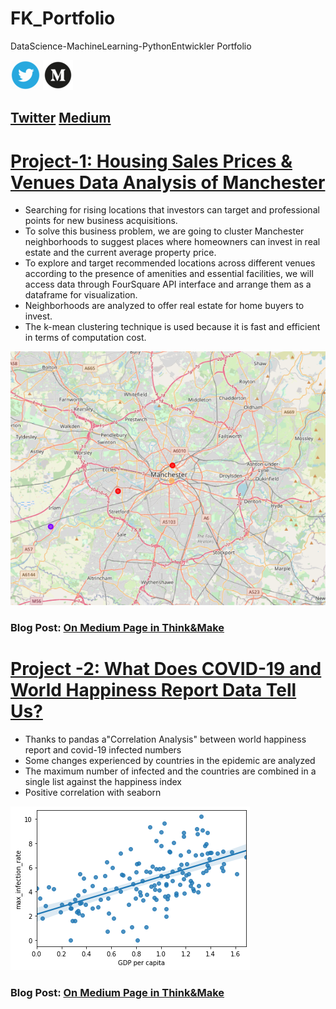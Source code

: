 # FK_Portfolio
DataScience-MachineLearning-PythonEntwickler Portfolio

![](/images/Webp.net-resizeimage.png)                                         ![](/images/medium_trancp.png)

[Twitter](https://twitter.com/MakePublication)                                [Medium](https://kurt-celsius.medium.com/)
----------------------------------------------------------------------------------------------------------------------------                         

# [Project-1: Housing Sales Prices & Venues Data Analysis of Manchester](https://github.com/fk-pixel/Capstone-Projekt-fk-pixel/blob/master/Manchester%20Sale%20of%20House%20Suitable%20Place%20.ipynb)
-  Searching for rising locations that investors can target and professional points for new business acquisitions.
- To solve this business problem, we are going to cluster Manchester neighborhoods to suggest places where homeowners can invest in real estate and the current average property price.
- To explore and target recommended locations across different venues according to the presence of amenities and essential facilities, we will access data through FourSquare API interface and arrange them as a dataframe for visualization.
- Neighborhoods are analyzed to offer real estate for home buyers to invest.
- The k-mean clustering technique is used because it is fast and efficient in terms of computation cost.

![](/images/manchester_knn_project.png)

### Blog Post: [On Medium Page in Think&Make](https://medium.com/think-make/housing-sales-prices-venues-data-analysis-of-manchester-95f07228a7dc) 
 
# [Project -2: What Does COVID-19 and World Happiness Report Data Tell Us?](https://github.com/fk-pixel/Coursera-Project-Network/blob/master/Covid19_DataAnalysis%20.ipynb)
- Thanks to pandas a"Correlation Analysis" between world happiness report and covid-19 infected numbers
- Some changes experienced by countries in the epidemic are analyzed
- The maximum number of infected and the countries are combined in a single list against the happiness index
- Positive correlation with seaborn

![](/images/covid-19_and_happiness_report.png)

### Blog Post: [On Medium Page in Think&Make](https://medium.com/think-make/what-does-covid-19-and-world-happiness-report-data-tell-us-c76bdd44b7ac)
